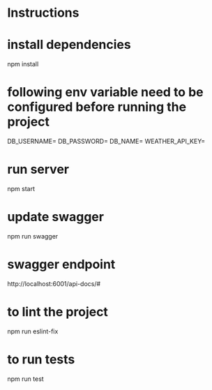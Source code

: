 # Instructions

# install dependencies

npm install

# following env variable need to be configured before running the project

DB_USERNAME=
DB_PASSWORD=
DB_NAME=
WEATHER_API_KEY=

# run server
npm start

# update swagger

npm run swagger

# swagger endpoint 

http://localhost:6001/api-docs/#

# to lint the project

npm run eslint-fix

# to run tests

npm run test